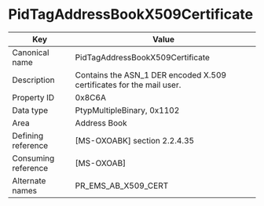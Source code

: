 # PidTagAddressBookX509Certificate

| Key | Value |
|---|---|
| Canonical name | PidTagAddressBookX509Certificate |
| Description | Contains the ASN_1 DER encoded X.509 certificates for the mail user. |
| Property ID | 0x8C6A |
| Data type | PtypMultipleBinary, 0x1102 |
| Area | Address Book |
| Defining reference | [MS-OXOABK] section 2.2.4.35 |
| Consuming reference | [MS-OXOAB] |
| Alternate names | PR_EMS_AB_X509_CERT |
